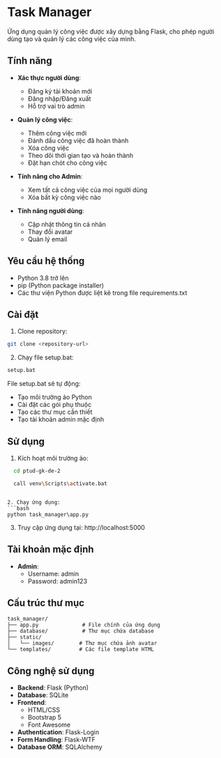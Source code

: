 # Task Manager

Ứng dụng quản lý công việc được xây dựng bằng Flask, cho phép người dùng tạo và quản lý các công việc của mình.

## Tính năng

- **Xác thực người dùng**:
  - Đăng ký tài khoản mới
  - Đăng nhập/Đăng xuất
  - Hỗ trợ vai trò admin

- **Quản lý công việc**:
  - Thêm công việc mới
  - Đánh dấu công việc đã hoàn thành
  - Xóa công việc
  - Theo dõi thời gian tạo và hoàn thành
  - Đặt hạn chót cho công việc

- **Tính năng cho Admin**:
  - Xem tất cả công việc của mọi người dùng
  - Xóa bất kỳ công việc nào

- **Tính năng người dùng**:
  - Cập nhật thông tin cá nhân
  - Thay đổi avatar
  - Quản lý email

## Yêu cầu hệ thống

- Python 3.8 trở lên
- pip (Python package installer)
- Các thư viện Python được liệt kê trong file requirements.txt

## Cài đặt

1. Clone repository:
```bash
git clone <repository-url>
```

2. Chạy file setup.bat:
```bash
setup.bat
```

File setup.bat sẽ tự động:
- Tạo môi trường ảo Python
- Cài đặt các gói phụ thuộc
- Tạo các thư mục cần thiết
- Tạo tài khoản admin mặc định

## Sử dụng

1. Kích hoạt môi trường ảo:
```bash
  cd ptud-gk-de-2
```
  
```bash
  call venv\Scripts\activate.bat
```

```

2. Chạy ứng dụng:
```bash
python task_manager\app.py
```

3. Truy cập ứng dụng tại: http://localhost:5000

## Tài khoản mặc định

- **Admin**:
  - Username: admin
  - Password: admin123

## Cấu trúc thư mục

```
task_manager/
├── app.py              # File chính của ứng dụng
├── database/           # Thư mục chứa database
├── static/            
│   └── images/        # Thư mục chứa ảnh avatar
└── templates/         # Các file template HTML
```

## Công nghệ sử dụng

- **Backend**: Flask (Python)
- **Database**: SQLite
- **Frontend**: 
  - HTML/CSS
  - Bootstrap 5
  - Font Awesome
- **Authentication**: Flask-Login
- **Form Handling**: Flask-WTF
- **Database ORM**: SQLAlchemy 
